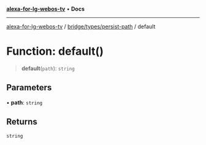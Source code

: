 [**alexa-for-lg-webos-tv**](../../../../README.md) • **Docs**

***

[alexa-for-lg-webos-tv](../../../../modules.md) / [bridge/types/persist-path](../README.md) / default

# Function: default()

> **default**(`path`): `string`

## Parameters

• **path**: `string`

## Returns

`string`
